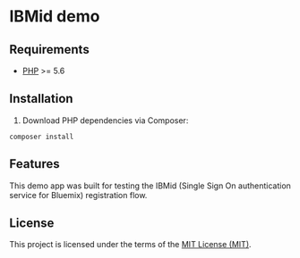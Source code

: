 # IBMid demo

## Requirements

* [PHP](http://php.net) >= 5.6

## Installation

1. Download PHP dependencies via Composer:

  ```shell
  composer install
  ```

## Features

This demo app was built for testing the IBMid (Single Sign On authentication service for Bluemix)
registration flow.

## License

This project is licensed under the terms of the [MIT License (MIT)](LICENSE).
